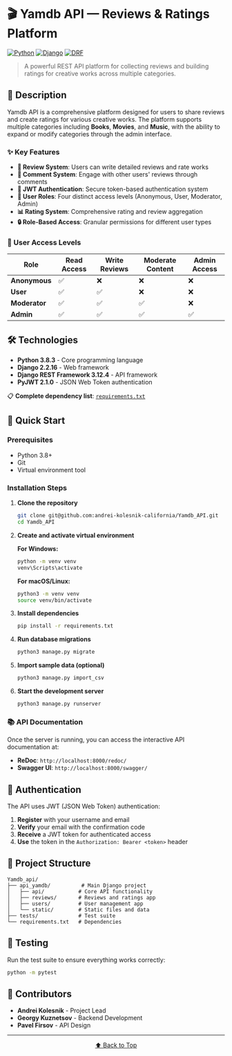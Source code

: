 <a id="top"></a>

# 🎬 Yamdb API — Reviews & Ratings Platform

[![Python](https://img.shields.io/badge/Python-3.8.3-blue.svg)](https://python.org)
[![Django](https://img.shields.io/badge/Django-2.2.16-green.svg)](https://djangoproject.com)
[![DRF](https://img.shields.io/badge/DRF-3.12.4-red.svg)](https://www.django-rest-framework.org/)

> A powerful REST API platform for collecting reviews and building ratings for creative works across multiple categories.

## 📖 Description

Yamdb API is a comprehensive platform designed for users to share reviews and create ratings for various creative works. The platform supports multiple categories including **Books**, **Movies**, and **Music**, with the ability to expand or modify categories through the admin interface.

### ✨ Key Features

- **📝 Review System**: Users can write detailed reviews and rate works
- **💬 Comment System**: Engage with other users' reviews through comments
- **🔐 JWT Authentication**: Secure token-based authentication system
- **👥 User Roles**: Four distinct access levels (Anonymous, User, Moderator, Admin)
- **📊 Rating System**: Comprehensive rating and review aggregation
- **🔒 Role-Based Access**: Granular permissions for different user types

### 🎯 User Access Levels

| Role | Read Access | Write Reviews | Moderate Content | Admin Access |
|------|-------------|---------------|------------------|--------------|
| **Anonymous** | ✅ | ❌ | ❌ | ❌ |
| **User** | ✅ | ✅ | ❌ | ❌ |
| **Moderator** | ✅ | ✅ | ✅ | ❌ |
| **Admin** | ✅ | ✅ | ✅ | ✅ |

## 🛠 Technologies

- **Python 3.8.3** - Core programming language
- **Django 2.2.16** - Web framework
- **Django REST Framework 3.12.4** - API framework
- **PyJWT 2.1.0** - JSON Web Token authentication

📋 **Complete dependency list**: [`requirements.txt`](requirements.txt)

## 🚀 Quick Start

### Prerequisites

- Python 3.8+
- Git
- Virtual environment tool

### Installation Steps

1. **Clone the repository**
   ```bash
   git clone git@github.com:andrei-kolesnik-california/Yamdb_API.git
   cd Yamdb_API
   ```

2. **Create and activate virtual environment**
   
   **For Windows:**
   ```bash
   python -m venv venv
   venv\Scripts\activate
   ```
   
   **For macOS/Linux:**
   ```bash
   python3 -m venv venv
   source venv/bin/activate
   ```

3. **Install dependencies**
   ```bash
   pip install -r requirements.txt
   ```

4. **Run database migrations**
   ```bash
   python3 manage.py migrate
   ```

5. **Import sample data (optional)**
   ```bash
   python3 manage.py import_csv
   ```

6. **Start the development server**
   ```bash
   python3 manage.py runserver
   ```

### 📚 API Documentation

Once the server is running, you can access the interactive API documentation at:

- **ReDoc**: `http://localhost:8000/redoc/`
- **Swagger UI**: `http://localhost:8000/swagger/`

## 🔐 Authentication

The API uses JWT (JSON Web Token) authentication:

1. **Register** with your username and email
2. **Verify** your email with the confirmation code
3. **Receive** a JWT token for authenticated access
4. **Use** the token in the `Authorization: Bearer <token>` header

## 📁 Project Structure

```
Yamdb_api/
├── api_yamdb/          # Main Django project
│   ├── api/           # Core API functionality
│   ├── reviews/       # Reviews and ratings app
│   ├── users/         # User management app
│   └── static/        # Static files and data
├── tests/             # Test suite
└── requirements.txt   # Dependencies
```

## 🧪 Testing

Run the test suite to ensure everything works correctly:

```bash
python -m pytest
```

## 👥 Contributors

- **Andrei Kolesnik** - Project Lead
- **Georgy Kuznetsov** - Backend Development
- **Pavel Firsov** - API Design

---

<div align="center">

[⬆️ Back to Top](#top)

</div>

